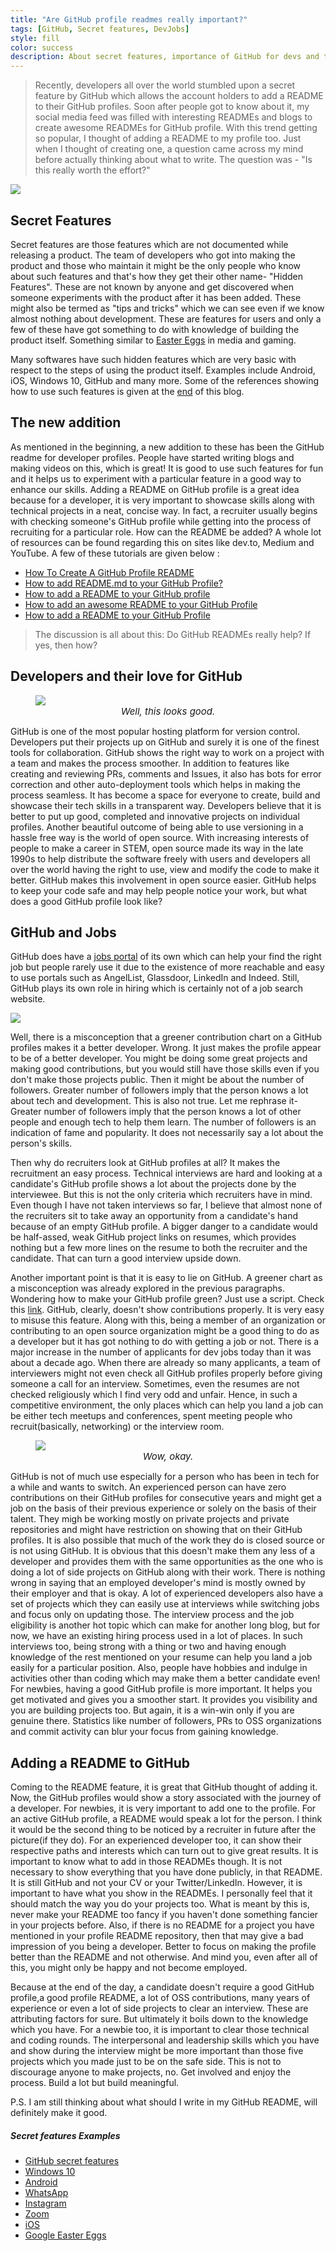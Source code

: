 ```yaml
--- 
title: "Are GitHub profile readmes really important?"
tags: [GitHub, Secret features, DevJobs]
style: fill
color: success
description: About secret features, importance of GitHub for devs and the new README feature of GitHub. 
---
```


> Recently, developers all over the world stumbled upon a secret feature by GitHub which allows the account holders to add a README to their GitHub profiles. Soon after people got to know about it, my social media feed was filled with interesting READMEs and blogs to create awesome READMEs for GitHub profile. With this trend getting so popular, I thought of adding a README to my profile too. Just when I thought of creating one, a question came across my mind before actually thinking about what to write. The question was - "Is this really worth the effort?"

![](/assets/images/article_imgs/github_readmes/readme1.png)

## Secret Features 
Secret features are those features which are not documented while releasing a product. The team of developers who got into making the product and those who maintain it might be the only people who know about such features and that's how they get their other name- "Hidden Features". These are not known by anyone and get discovered when someone experiments with the product after it has been added. These might also be termed as "tips and tricks" which we can see even if we know almost nothing about development. These are features for users and only a few of these have got something to do with knowledge of building the product itself. Something similar to [Easter Eggs](https://en.wikipedia.org/wiki/Easter_egg_(media)) in media and gaming.

Many softwares have such hidden features which are very basic with respect to the steps of using the product itself. Examples include Android, iOS, Windows 10, GitHub and many more. Some of the references showing how to use such features is given at the [end](#secret-features-examples) of this blog.

## The new addition

As mentioned in the beginning, a new addition to these has been the GitHub readme for developer profiles. People have started writing blogs and making videos on this, which is great! It is good to use such features for fun and it helps us to experiment with a particular feature in a good way to enhance our skills. Adding a README on GitHub profile is a great idea because for a developer, it is very important to showcase skills along with technical projects in a neat, concise way. In fact, a recruiter usually begins with checking someone's GitHub profile while getting into the process of recruiting for a particular role. How can the README be added? A whole lot of resources can be found regarding this on sites like dev.to, Medium and YouTube. A few of these tutorials are given below :  

- [How To Create A GitHub Profile README](https://www.aboutmonica.com/blog/how-to-create-a-github-profile-readme)  
- [How to add README.md to your GitHub Profile?](https://medium.com/@milanpanchal24/how-to-add-readme-md-to-your-github-profile-2ce9ba0a1f72)  
- [How to add a README to your GitHub profile](https://dev.to/natterstefan/how-to-add-a-readme-to-your-github-profile-2bo9)
- [How to add an awesome README to your GitHub Profile](https://dev.to/satvikchachra/how-to-add-an-awesome-readme-to-your-github-profile-361n)
- [How to add a README to your GitHub Profile](https://www.youtube.com/watch?v=Yz52vuswhEk)   
  
>The discussion is all about this: Do GitHub READMEs really help? If yes, then how? 

## Developers and their love for GitHub  
  
<figure>
<img src= "https://res.cloudinary.com/practicaldev/image/fetch/s--M-TxY9Vf--/c_limit%2Cf_auto%2Cfl_progressive%2Cq_auto%2Cw_880/https://dev-to-uploads.s3.amazonaws.com/i/3mholgldn3lloxjmu4r4.jpeg">  
<figcaption style="font-size:15px; text-align:center;font-style:italic"> Well, this looks good.</figcaption>
</figure>  
  
GitHub is one of the most popular hosting platform for version control. Developers put their projects up on GitHub and surely it is one of the finest tools for collaboration. GitHub shows the right way to work on a project with a team and makes the process smoother. In addition to features like creating and reviewing PRs, comments and Issues, it also has bots for error correction and other auto-deployment tools which helps in making the process seamless. It has become a space for everyone to create, build and showcase their tech skills in a transparent way. Developers believe that it is better to put up good, completed and innovative projects on individual profiles. Another beautiful outcome of being able to use versioning in a hassle free way is the world of open source. With increasing interests of people to make a career in STEM, open source made its way in the late 1990s to help distribute the software freely with users and developers all over the world having the right to use, view and modify the code to make it better. GitHub makes this involvement in open source easier. GitHub helps to keep your code safe and may help people notice your work, but what does a good GitHub profile look like?   
  
## GitHub and Jobs  
  
GitHub does have a [jobs portal](https://jobs.github.com/) of its own which can help your find the right job but people rarely use it due to the existence of more reachable and easy to use portals such as AngelList, Glassdoor, LinkedIn and Indeed. Still, GitHub plays its own role in hiring which is certainly not of a job search website.

![](/assets/images/article_imgs/github_readmes/readme2.png)

Well, there is a misconception that a greener contribution chart on a GitHub profiles makes it a better developer. Wrong. It just makes the profile appear to be of a better developer. You might be doing some great projects and making good contributions, but you would still have those skills even if you don't make those projects public. Then it might be about the number of followers. Greater number of followers imply that the person knows a lot about tech and development. This is also not true. Let me rephrase it- Greater number of followers imply that the person knows a lot of other people and enough tech to help them learn. The number of followers is an indication of fame and popularity. It does not necessarily say a lot about the person's skills. 

Then why do recruiters look at GitHub profiles at all? It makes the recruitment an easy process. Technical interviews are hard and looking at a candidate's GitHub profile shows a lot about the projects done by the interviewee. But this is not the only criteria which recruiters have in mind. Even though I have not taken interviews so far, I believe that almost none of the recruiters sit to take away an opportunity from a candidate's hand because of an empty GitHub profile. A bigger danger to a candidate would be half-assed, weak GitHub project links on resumes, which provides nothing but a few more lines on the resume to both the recruiter and the candidate. That can turn a good interview upside down. 

Another important point is that it is easy to lie on GitHub. A greener chart as a misconception was already explored in the previous paragraphs. Wondering how to make your GitHub profile green? Just use a script. Check this [link](https://hackernoon.com/how-to-hack-github-kind-of-12b08a46d02e). GitHub, clearly, doesn't show contributions properly. It is very easy to misuse this feature. Along with this, being a member of an organization or contributing to an open source organization might be a good thing to do as a developer but it has got nothing to do with getting a job or not. There is a major increase in the number of applicants for dev jobs today than it was about a decade ago. When there are already so many applicants, a team of interviewers might not even check all GitHub profiles properly before giving someone a call for an interview. Sometimes, even the resumes are not checked religiously which I find very odd and unfair. Hence, in such a competitive environment, the only places which can help you land a job can be either tech meetups and conferences, spent meeting people who recruit(basically, networking) or the interview room. 

<figure>
<img src = "https://hackernoon.com/hn-images/1*m8FH-hon6wWBMa42A5TY4g.png" />
<figcaption  style="font-size:15px; text-align:center;font-style:italic">Wow, okay.</figcaption>
</figure>

GitHub is not of much use especially for a person who has been in tech for a while and wants to switch. An experienced person can have zero contributions on their GitHub profiles for consecutive years and might get a job on the basis of their previous experience or solely on the basis of their talent. They migh be working mostly on private projects and private repositories and might have restriction on showing that on their GitHub profiles. It is also possible that much of the work they do is closed source or is not using GitHub. It is obvious that this doesn't make them any less of a developer and provides them with the same opportunities as the one who is doing a lot of side projects on GitHub along with their work. There is nothing wrong in saying that an employed developer's mind is mostly owned by their employer and that is okay. A lot of experienced developers also have a set of projects which they can easily use at interviews while switching jobs and focus only on updating those. The interview process and the job eligibility is another hot topic which can make for another long blog, but for now, we have an existing hiring process used in a lot of places. In such interviews too, being strong with a thing or two and having enough knowledge of the rest mentioned on your resume can help you land a job easily for a particular position. Also, people have hobbies and indulge in activities other than coding which may make them a better candidate even! For newbies, having a good GitHub profile is more important. It helps you get motivated and gives you a smoother start. It provides you visibility and you are building projects too. But again, it is a win-win only if you are genuine there. Statistics like number of followers, PRs to OSS organizations and commit activity can blur your focus from gaining knowledge. 

## Adding a README to GitHub  

Coming to the README feature, it is great that GitHub thought of adding it. Now, the GitHub profiles would show a story associated with the journey of a developer. For newbies, it is very important to add one to the profile. For an active GitHub profile, a README would speak a lot for the person. I think it would be the second thing to be noticed by a recruiter in future after the picture(if they do). For an experienced developer too, it can show their respective paths and interests which can turn out to give great results. It is important to know what to add in those READMEs though. It is not necessary to show everything that you have done publicly, in that README. It is still GitHub and not your CV or your Twitter/LinkedIn. However, it is important to have what you show in the READMEs. I personally feel that it should match the way you do your projects too. What is meant by this is, never make your README too fancy if you haven't done something fancier in your projects before. Also, if there is no README for a project you have mentioned in your profile README repository, then that may give a bad impression of you being a developer. Better to focus on making the profile better than the README and not otherwise. And mind you, even after all of this, you might only be happy and not become employed.    

Because at the end of the day, a candidate doesn't require a good GitHub profile,a good profile README, a lot of OSS contributions, many years of experience or even a lot of side projects to clear an interview. These are attributing factors for sure. But ultimately it boils down to the knowledge which you have. For a newbie too, it is important to clear those technical and coding rounds. The interpersonal and leadership skills which you have and show during the interview might be more important than those five projects which you made just to be on the safe side. This is not to discourage anyone to make projects, no. Get involved and enjoy the process. Build a lot but build meaningful. 


P.S. I am still thinking about what should I write in my GitHub README, will definitely make it good.

##### Secret features Examples

- [GitHub secret features](https://github.blog/2011-10-21-github-secrets/)
- [Windows 10](https://in.pcmag.com/operating-systems-and-platforms-and-price/106983/23-hidden-tricks-inside-windows-10)
- [Android](https://www.cnet.com/how-to/these-6-hidden-android-features-will-blow-your-mind-heres-how-to-use-them/)
- [WhatsApp](https://www.pocket-lint.com/apps/news/whatsapp/138115-secret-whatsapp-tricks-you-might-not-know-about)
- [Instagram](https://beebom.com/instagram-tips-tricks/)
- [Zoom](https://www.cnet.com/how-to/how-to-use-zoom-like-a-pro-13-video-chat-hacks-to-try-at-your-next-meeting/)
- [iOS](https://lifehacker.com/how-to-enable-the-14-best-hidden-features-of-ios-14-1844180800)
- [Google Easter Eggs](https://en.wikipedia.org/wiki/List_of_Google_Easter_eggs)